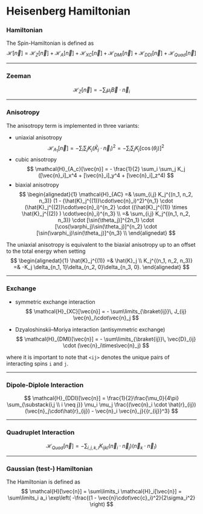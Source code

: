 Heisenberg Hamiltonian
====================================================

### Hamiltonian
The Spin-Hamiltonian is defined as
$$
\mathcal{H}[\vec{n}] =
    \mathcal{H}_{Z}[\vec{n}]
    + \mathcal{H}_{A}[\vec{n}]
    + \mathcal{H}_{XC}[\vec{n}]
    + \mathcal{H}_{DMI}[\vec{n}]
    + \mathcal{H}_{DDI}[\vec{n}]
    + \mathcal{H}_{Quad}[\vec{n}]
$$

---

### Zeeman
$$ \mathcal{H}_Z[\vec{n}] = - \sum_i \mu_i \vec{B}\cdot\vec{n}_i $$

---

### Anisotropy
The anisotropy term is implemented in three variants:
- uniaxial anisotropy
$$ \mathcal{H}_{A_1}[\vec{n}] = - \sum_i \sum_j K_j (\hat{K}_j\cdot\vec{n}_i)^2 = - \sum_i \sum_j K_j [\cos(\theta_j)]^2 $$
- cubic anisotropy
$$ \mathcal{H}_{A_c}[\vec{n}] = - \frac{1}{2} \sum_i \sum_j K_j ([\vec{n}_i]_x^4 + [\vec{n}_i]_y^4 + [\vec{n}_i]_z^4) $$
- biaxial anisotropy
$$
\begin{alignedat}{1}
\mathcal{H}_{AC} =& \sum_{i,j} K_j^{(n_1, n_2, n_3)} (1 - (\hat{K}_j^{(1)}\cdot\vec{n}_i)^2)^{n_1} \cdot (\hat{K}_j^{(2)}\cdot\vec{n}_i)^{n_2} \cdot ((\hat{K}_j^{(1)} \times \hat{K}_j^{(2)} ) \cdot\vec{n}_i)^{n_3} \\
=& \sum_{i,j} K_j^{(n_1, n_2, n_3)} \cdot [\sin(\theta_j)]^{2n_1} \cdot [\cos(\varphi_j)\sin(\theta_j)]^{n_2} \cdot [\sin(\varphi_j)\sin(\theta_j)]^{n_3} \\
\end{alignedat}
$$

The uniaxial anisotropy is equivalent to the biaxial anisotropy up to an offset to the total energy when setting
$$
\begin{alignedat}{1}
\hat{K}_j^{(1)} =& \hat{K}_j \\
K_j^{(n_1, n_2, n_3)} =& -K_j \delta_{n_1, 1}\delta_{n_2, 0}\delta_{n_3, 0}.
\end{alignedat}
$$

---

### Exchange
- symmetric exchange interaction
$$ \mathcal{H}_{XC}[\vec{n}] = - \sum\limits_{\braket{ij}}\, J_{ij} \vec{n}_i\cdot\vec{n}_j $$

- Dzyaloshinskii–Moriya interaction (antisymmetric exchange)
$$ \mathcal{H}_{DMI}[\vec{n}] = - \sum\limits_{\braket{ij}}\, \vec{D}_{ij} \cdot (\vec{n}_i\times\vec{n}_j) $$

where it is important to note that `<ij>` denotes the unique pairs of interacting spins `i` and `j`.

---

### Dipole-Diplole Interaction
$$
\mathcal{H}_{DDI}[\vec{n}]
    = \frac{1}{2}\frac{\mu_0}{4\pi} \sum_{\substack{i,j \\ i \neq j}} \mu_i \mu_j \frac{(\vec{n}_i \cdot \hat{r}_{ij}) (\vec{n}_j\cdot\hat{r}_{ij}) - \vec{n}_i \vec{n}_j}{{r_{ij}}^3}
$$

---

### Quadruplet Interaction
$$ \mathcal{H}_{Quad}[\vec{n}] = - \sum_{i,j,k,l} K_{ijkl} (\vec{n}_i \cdot \vec{n}_j)(\vec{n}_k \cdot \vec{n}_l) $$

---

<!-- ![](https://math.now.sh?from=E_%5Cmathrm%7BQuad%7D%20%3D%20-%20%5Csum%5Climits_%7Bijkl%7D%5C%2C%20K_%7Bijkl%7D%20%5Cleft%28%5Cvec%7Bn%7D_i%5Ccdot%5Cvec%7Bn%7D_j%5Cright%29%5Cleft(%5Cvec%7Bn%7D_k%5Ccdot%5Cvec%7Bn%7D_l%5Cright)) -->


### Gaussian (test-) Hamiltonian

The Hamiltonian is defined as
$$ \mathcal{H}[\vec{n}] = \sum\limits_i \mathcal{H}_i[\vec{n}]  = \sum\limits_i a_i \exp\left( -\frac{(1 - \vec{n}\cdot\vec{c}_i)^2}{2\sigma_i^2} \right) $$

<!-- ![](https://math.now.sh?from=%5Cmathcal%7BH%7D%20%3D%20%5Csum%5Climits_i%20%5Cmathcal%7BH%7D_i%20%20%3D%20%5Csum%5Climits_i%20a_i%20%5Cexp%5Cleft%28%20-%5Cfrac%7B(1%20-%20%5Cvec%7Bn%7D%5Ccdot%5Cvec%7Bc%7D_i%29%5E2%7D%7B2%5Csigma_i%5E2%7D%20%5Cright)) -->
